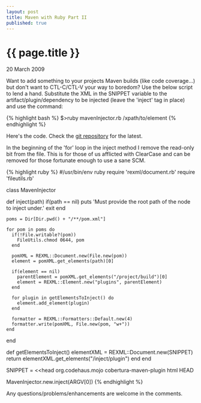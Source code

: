 ```yaml
---
layout: post 
title: Maven with Ruby Part II
published: true
---
```


# {{ page.title }}

<p class="postdate">20 March 2009</p>

Want to add something to your projects Maven builds (like code coverage...) but don't want to CTL-C/CTL-V your way to boredom?  Use the below script to lend a hand.  Substitute the XML in the SNIPPET variable to the artifact/plugin/dependency to be injected (leave the 'inject' tag in place) and use the command:

{% highlight bash %}
$>ruby mavenInjector.rb /xpath/to/element
{% endhighlight %}

Here's the code.  Check the [git repository](http://github.com/mikereedell/scripts/tree/master) for the latest.

In the beginning of the 'for' loop in the inject method I remove the read-only bit from the file.  This is for those of us afflicted with ClearCase and can be removed for those fortunate enough to use a sane SCM.

{% highlight ruby %}
#/usr/bin/env ruby
require 'rexml/document.rb'
require 'fileutils.rb'

class MavenInjector

  def inject(path)
    if(path == nil)
      puts 'Must provide the root path of the node to inject under.'
      exit
    end

    poms = Dir[Dir.pwd() + "/**/pom.xml"]

    for pom in poms do
      if(!File.writable?(pom))
        FileUtils.chmod 0644, pom
      end

      pomXML = REXML::Document.new(File.new(pom))
      element = pomXML.get_elements(path)[0]

      if(element == nil)
        parentElement = pomXML.get_elements("/project/build")[0]
        element = REXML::Element.new("plugins", parentElement)
      end

      for plugin in getElementsToInject() do
        element.add_element(plugin)
      end

      formatter = REXML::Formatters::Default.new(4)
      formatter.write(pomXML, File.new(pom, "w+"))
    end
  end

  def getElementsToInject()
    elementXML = REXML::Document.new(SNIPPET)
    return elementXML.get_elements("/inject/plugin")
  end
end

SNIPPET = <<head
<inject>
  <plugin>
    <groupId>org.codehaus.mojo</groupId>
    <artifactId>cobertura-maven-plugin</artifactId>
    <configuration>
        <formats>
          <format>html</format>
        </formats>
    </configuration>
  </plugin>
</inject>
HEAD

MavenInjector.new.inject(ARGV[0])
{% endhighlight %}

Any questions/problems/enhancements are welcome in the comments.